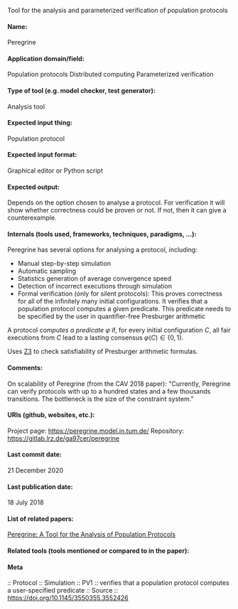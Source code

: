 Tool for the analysis and parameterized verification of population protocols

#### Name:
Peregrine

#### Application domain/field:
Population protocols
Distributed computing
Parameterized verification

#### Type of tool (e.g. model checker, test generator):
Analysis tool

#### Expected input thing:
Population protocol

#### Expected input format:
Graphical editor or Python script

#### Expected output:
Depends on the option chosen to analyse a protocol.
For verification it will show whether correctness could be proven or not. If not, then it can give a counterexample.

#### Internals (tools used, frameworks, techniques, paradigms, ...):
Peregrine has several options for analysing a protocol, including:
- Manual step-by-step simulation
- Automatic sampling
- Statistics generation of average convergence speed
- Detection of incorrect executions through simulation
- Formal verification (only for silent protocols): This proves correctness for all of the infinitely many initial configurations. It verifies that a population protocol computes a given predicate. This predicate needs to be specified by the user in quantifier-free Presburger arithmetic

A protocol *computes a predicate* $\varphi$ if, for every initial configuration $C$, all fair executions from $C$ lead to a lasting consensus $\varphi(C) \in \{0,1\}$.

Uses [Z3](Solvers/SMT/Z3.md) to check satisfiability of Presburger arithmetic formulas.

#### Comments:
On scalability of Peregrine (from the CAV 2018 paper): "Currently, Peregrine can verify protocols with up to a hundred states and a few thousands transitions. The bottleneck is the size of the constraint system."

#### URIs (github, websites, etc.):
Project page: https://peregrine.model.in.tum.de/
Repository: https://gitlab.lrz.de/ga97cer/peregrine

#### Last commit date:
21 December 2020

#### Last publication date:
18 July 2018

#### List of related papers:
[Peregrine: A Tool for the Analysis of Population Protocols](https://doi.org/10.1007/978-3-319-96145-3_34)

#### Related tools (tools mentioned or compared to in the paper):

#### Meta
:: Protocol
:: Simulation
:: PV1 :: verifies that a population protocol computes a user-specified predicate
:: Source :: https://doi.org/10.1145/3550355.3552426